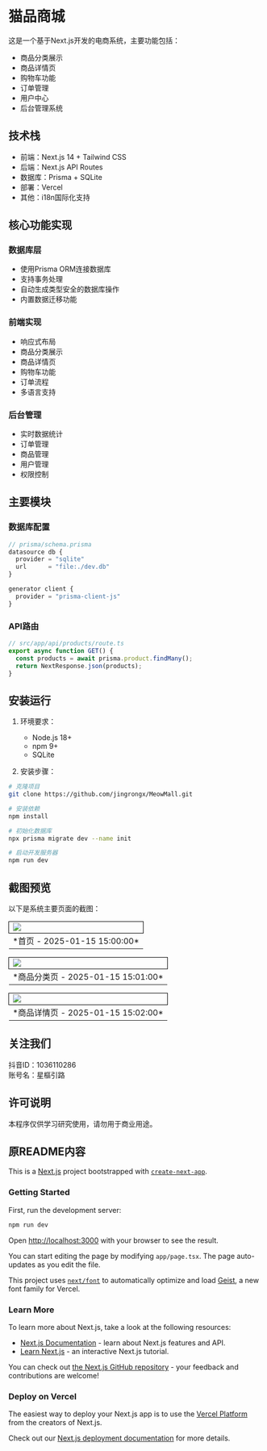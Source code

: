 # 猫品商城

这是一个基于Next.js开发的电商系统，主要功能包括：

- 商品分类展示
- 商品详情页
- 购物车功能
- 订单管理
- 用户中心
- 后台管理系统

## 技术栈

- 前端：Next.js 14 + Tailwind CSS
- 后端：Next.js API Routes
- 数据库：Prisma + SQLite
- 部署：Vercel
- 其他：i18n国际化支持

## 核心功能实现

### 数据库层
- 使用Prisma ORM连接数据库
- 支持事务处理
- 自动生成类型安全的数据库操作
- 内置数据迁移功能

### 前端实现
- 响应式布局
- 商品分类展示
- 商品详情页
- 购物车功能
- 订单流程
- 多语言支持

### 后台管理
- 实时数据统计
- 订单管理
- 商品管理
- 用户管理
- 权限控制

## 主要模块

### 数据库配置
```typescript
// prisma/schema.prisma
datasource db {
  provider = "sqlite"
  url      = "file:./dev.db"
}

generator client {
  provider = "prisma-client-js"
}
```

### API路由
```typescript
// src/app/api/products/route.ts
export async function GET() {
  const products = await prisma.product.findMany();
  return NextResponse.json(products);
}
```

## 安装运行

1. 环境要求：
   - Node.js 18+
   - npm 9+
   - SQLite

2. 安装步骤：
```bash
# 克隆项目
git clone https://github.com/jingrongx/MeowMall.git

# 安装依赖
npm install

# 初始化数据库
npx prisma migrate dev --name init

# 启动开发服务器
npm run dev
```

## 截图预览

以下是系统主要页面的截图：

<table>
  <tr>
    <td style="border:1px solid black"><img src="public/images/homepage.png"></td>
  </tr>
  <tr>
    <td>*首页 - 2025-01-15 15:00:00*</td>
  </tr>
</table>

<table>
  <tr>
    <td style="border:1px solid black"><img src="public/images/categories.png"></td>
  </tr>
  <tr>
    <td>*商品分类页 - 2025-01-15 15:01:00*</td>
  </tr>
</table>

<table>
  <tr>
    <td style="border:1px solid black"><img src="public/images/product-detail.png"></td>
  </tr>
  <tr>
    <td>*商品详情页 - 2025-01-15 15:02:00*</td>
  </tr>
</table>

## 关注我们

抖音ID：1036110286  
账号名：星樞引路

## 许可说明

本程序仅供学习研究使用，请勿用于商业用途。

## 原README内容

This is a [Next.js](https://nextjs.org) project bootstrapped with [`create-next-app`](https://nextjs.org/docs/app/api-reference/cli/create-next-app).

### Getting Started

First, run the development server:

```bash
npm run dev
```

Open [http://localhost:3000](http://localhost:3000) with your browser to see the result.

You can start editing the page by modifying `app/page.tsx`. The page auto-updates as you edit the file.

This project uses [`next/font`](https://nextjs.org/docs/app/building-your-application/optimizing/fonts) to automatically optimize and load [Geist](https://vercel.com/font), a new font family for Vercel.

### Learn More

To learn more about Next.js, take a look at the following resources:

- [Next.js Documentation](https://nextjs.org/docs) - learn about Next.js features and API.
- [Learn Next.js](https://nextjs.org/learn) - an interactive Next.js tutorial.

You can check out [the Next.js GitHub repository](https://github.com/vercel/next.js) - your feedback and contributions are welcome!

### Deploy on Vercel

The easiest way to deploy your Next.js app is to use the [Vercel Platform](https://vercel.com/new?utm_medium=default-template&filter=next.js&utm_source=create-next-app&utm_campaign=create-next-app-readme) from the creators of Next.js.

Check out our [Next.js deployment documentation](https://nextjs.org/docs/app/building-your-application/deploying) for more details.
